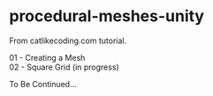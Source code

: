 # procedural-meshes-unity
From catlikecoding.com tutorial.

01 - Creating a Mesh\
02 - Square Grid (in progress)

To Be Continued...
